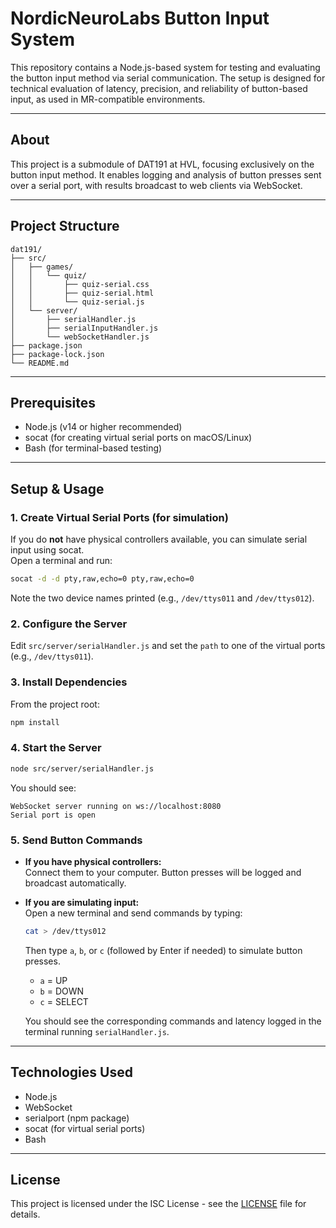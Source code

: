 # NordicNeuroLabs Button Input System

This repository contains a Node.js-based system for testing and evaluating the button input method via serial communication. The setup is designed for technical evaluation of latency, precision, and reliability of button-based input, as used in MR-compatible environments.

---

## About

This project is a submodule of DAT191 at HVL, focusing exclusively on the button input method. It enables logging and analysis of button presses sent over a serial port, with results broadcast to web clients via WebSocket.

---

## Project Structure

```
dat191/
├── src/
│   ├── games/
│   │   └── quiz/
│   │       ├── quiz-serial.css
│   │       ├── quiz-serial.html
│   │       └── quiz-serial.js
│   └── server/
│       ├── serialHandler.js
│       ├── serialInputHandler.js
│       └── webSocketHandler.js
├── package.json
├── package-lock.json
└── README.md
```

---

## Prerequisites

- Node.js (v14 or higher recommended)
- socat (for creating virtual serial ports on macOS/Linux)
- Bash (for terminal-based testing)

---

## Setup & Usage

### 1. Create Virtual Serial Ports (for simulation)

If you do **not** have physical controllers available, you can simulate serial input using socat.  
Open a terminal and run:
```bash
socat -d -d pty,raw,echo=0 pty,raw,echo=0
```
Note the two device names printed (e.g., `/dev/ttys011` and `/dev/ttys012`).

### 2. Configure the Server

Edit `src/server/serialHandler.js` and set the `path` to one of the virtual ports (e.g., `/dev/ttys011`).

### 3. Install Dependencies

From the project root:
```bash
npm install
```

### 4. Start the Server

```bash
node src/server/serialHandler.js
```
You should see:
```
WebSocket server running on ws://localhost:8080
Serial port is open
```

### 5. Send Button Commands

- **If you have physical controllers:**  
  Connect them to your computer. Button presses will be logged and broadcast automatically.

- **If you are simulating input:**  
  Open a new terminal and send commands by typing:
  ```bash
  cat > /dev/ttys012
  ```
  Then type `a`, `b`, or `c` (followed by Enter if needed) to simulate button presses.  
  - `a` = UP  
  - `b` = DOWN  
  - `c` = SELECT  

  You should see the corresponding commands and latency logged in the terminal running `serialHandler.js`.

---

## Technologies Used

- Node.js
- WebSocket
- serialport (npm package)
- socat (for virtual serial ports)
- Bash

---

## License

This project is licensed under the ISC License - see the [LICENSE](LICENSE) file for details.
